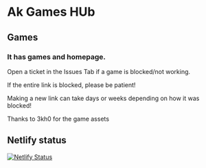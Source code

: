 # Ak Games HUb
## Games
### It has games and homepage.


Open a ticket in the Issues Tab if a game is blocked/not working.


If the entire link is blocked, please be patient!


Making a new link can take days or weeks depending on how it was blocked!


Thanks to 3kh0 for the game assets

## Netlify status
[![Netlify Status](https://api.netlify.com/api/v1/badges/fcfdbd4c-a8fe-41c2-846e-987ce8b71bbf/deploy-status)](https://app.netlify.com/sites/akmath1342313142241/deploys)

